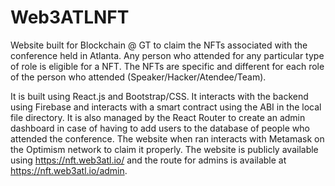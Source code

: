 # Web3ATLNFT

Website built for Blockchain @ GT to claim the NFTs associated with the conference held in Atlanta. Any person who attended for any particular type of role
is eligible for a NFT. The NFTs are specific and different for each role of the person who attended (Speaker/Hacker/Atendee/Team).

It is built using React.js and Bootstrap/CSS. It interacts with the backend using Firebase and interacts with a smart contract using the ABI in the local 
file directory. It is also managed by the React Router to create an admin dashboard in case of having to add users to the database of people who attended 
the conference. The website when ran interacts with Metamask on the Optimism network to claim it properly. The website is publicly available 
using https://nft.web3atl.io/ and the route for admins is available at https://nft.web3atl.io/admin.
